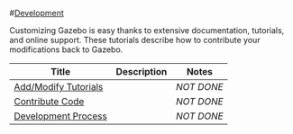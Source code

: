#[Development][1]

Customizing Gazebo is easy thanks to extensive documentation, tutorials, and online support. These tutorials describe how to contribute your modifications back to Gazebo.

|Title|Description|Notes|
|----|----|----|
|[Add/Modify Tutorials][2]||*NOT DONE*|
|[Contribute Code][3]||*NOT DONE*|
|[Development Process][4]||*NOT DONE*|

[1]: http://gazebosim.org/tutorials?cat=development
[2]: ../gazebo_notes/.md
[3]: ../gazebo_notes/.md
[4]: ../gazebo_notes/.md
